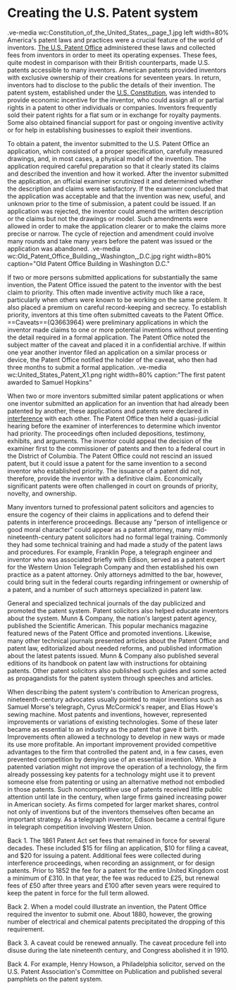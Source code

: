 
# Creating the U.S. Patent system 
.ve-media wc:Constitution_of_the_United_States,_page_1.jpg left width=80%
America's patent laws and practices were a crucial feature of the world of inventors. [The U.S. Patent Office](https://www.uspto.gov/) administered these laws and collected fees from inventors in order to meet its operating expenses. These fees, quite modest in comparison with their British counterparts, made U.S. patents accessible to many inventors.  American patents provided inventors with exclusive ownership of their creations for seventeen years. In return, inventors had to disclose to the public the details of their invention. The patent system, established under the [U.S. Constitution](https://constitution.congress.gov/browse/essay/artI-S8-C8-4-1/ALDE_00013066/z), was intended to provide economic incentive for the inventor, who could assign all or partial rights in a patent to other individuals or companies. Inventors frequently sold their patent rights for a flat sum or in exchange for royalty payments. Some also obtained financial support for past or ongoing inventive activity or for help in establishing businesses to exploit their inventions.


To obtain a patent, the inventor submitted to the U.S. Patent Office an application, which consisted of a proper specification, carefully measured drawings, and, in most cases, a physical model of the invention. The application required careful preparation so that it clearly stated its claims and described the invention and how it worked. After the inventor submitted the application, an official examiner scrutinized it and determined whether the description and claims were satisfactory. If the examiner concluded that the application was acceptable and that the invention was new, useful, and unknown prior to the time of submission, a patent could be issued. If an application was rejected, the inventor could amend the written description or the claims but not the drawings or model. Such amendments were allowed in order to make the application clearer or to make the claims more precise or narrow. The cycle of rejection and amendment could involve many rounds and take many years before the patent was issued or the application was abandoned.
.ve-media wc:Old_Patent_Office_Building,_Washington,_D.C.jpg right width=80% caption="Old Patent Office Building in Washington D.C."

If two or more persons submitted applications for substantially the same invention, the Patent Office issued the patent to the inventor with the best claim to priority. This often made inventive activity much like a race, particularly when others were known to be working on the same problem. It also placed a premium on careful record-keeping and secrecy. To establish priority, inventors at this time often submitted caveats to the Patent Office. ==Caveats=={Q3663964} were preliminary applications in which the inventor made claims to one or more potential inventions without presenting the detail required in a formal application. The Patent Office noted the subject matter of the caveat and placed it in a confidential archive. If within one year another inventor filed an application on a similar process or device, the Patent Office notified the holder of the caveat, who then had three months to submit a formal application.
.ve-media wc:United_States_Patent_X1.png right width=80% caption:"The first patent awarded to Samuel Hopkins"

When two or more inventors submitted similar patent applications or when one inventor submitted an application for an invention that had already been patented by another, these applications and patents were declared in [interference](https://www.uspto.gov/web/offices/pac/mpep/s2304.html) with each other. The Patent Office then held a quasi-judicial hearing before the examiner of interferences to determine which inventor had priority. The proceedings often included depositions, testimony, exhibits, and arguments. The inventor could appeal the decision of the examiner first to the commissioner of patents and then to a federal court in the District of Columbia. The Patent Office could not rescind an issued patent, but it could issue a patent for the same invention to a second inventor who established priority. The issuance of a patent did not, therefore, provide the inventor with a definitive claim. Economically significant patents were often challenged in court on grounds of priority, novelty, and ownership.

Many inventors turned to professional patent solicitors and agencies to ensure the cogency of their claims in applications and to defend their patents in interference proceedings. Because any "person of intelligence or good moral character" could appear as a patent attorney, many mid-nineteenth-century patent solicitors had no formal legal training. Commonly they had some technical training and had made a study of the patent laws and procedures. For example, Franklin Pope, a telegraph engineer and inventor who was associated briefly with Edison, served as a patent expert for the Western Union Telegraph Company and then established his own practice as a patent attorney. Only attorneys admitted to the bar, however, could bring suit in the federal courts regarding infringement or ownership of a patent, and a number of such attorneys specialized in patent law.

General and specialized technical journals of the day publicized and promoted the patent system. Patent solicitors also helped educate inventors about the system. Munn & Company, the nation's largest patent agency, published the Scientific American. This popular mechanics magazine featured news of the Patent Office and promoted inventions. Likewise, many other technical journals presented articles about the Patent Office and patent law, editorialized about needed reforms, and published information about the latest patents issued. Munn & Company also published several editions of its handbook on patent law with instructions for obtaining patents. Other patent solicitors also published such guides and some acted as propagandists for the patent system through speeches and articles.

When describing the patent system's contribution to American progress, nineteenth-century advocates usually pointed to major inventions such as Samuel Morse's telegraph, Cyrus McCormick's reaper, and Elias Howe's sewing machine. Most patents and inventions, however, represented improvements or variations of existing technologies. Some of these later became as essential to an industry as the patent that gave it birth. Improvements often allowed a technology to develop in new ways or made its use more profitable. An important improvement provided competitive advantages to the firm that controlled the patent and, in a few cases, even prevented competition by denying use of an essential invention. While a patented variation might not improve the operation of a technology, the firm already possessing key patents for a technology might use it to prevent someone else from patenting or using an alternative method not embodied in those patents. Such noncompetitive use of patents received little public attention until late in the century, when large firms gained increasing power in American society. As firms competed for larger market shares, control not only of inventions but of the inventors themselves often became an important strategy. As a telegraph inventor, Edison became a central figure in telegraph competition involving Western Union.

Back 1. The 1861 Patent Act set fees that remained in force for several decades. These included $15 for filing an application, $10 for filing a caveat, and $20 for issuing a patent. Additional fees were collected during interference proceedings, when recording an assignment, or for design patents. Prior to 1852 the fee for a patent for the entire United Kingdom cost a minimum of £310. In that year, the fee was reduced to £25, but renewal fees of £50 after three years and £100 after seven years were required to keep the patent in force for the full term allowed.

Back 2. When a model could illustrate an invention, the Patent Office required the inventor to submit one. About 1880, however, the growing number of electrical and chemical patents precipitated the dropping of this requirement.

Back 3. A caveat could be renewed annually. The caveat procedure fell into disuse during the late nineteenth century, and Congress abolished it in 1910.

Back 4. For example, Henry Howson, a Philadelphia solicitor, served on the U.S. Patent Association's Committee on Publication and published several pamphlets on the patent system.
